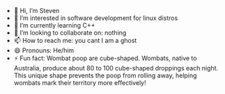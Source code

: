 - 👋 Hi, I’m Steven
- 👀 I’m interested in software development for linux distros
- 🌱 I’m currently learning C++ 
- 💞️ I’m looking to collaborate on: nothing
- 📫 How to reach me: you cant I am a ghost
- 😄 Pronouns: He/him
- ⚡ Fun fact: Wombat poop are cube-shaped. Wombats, native to Australia, produce about 80 to 100 cube-shaped droppings each night. This unique shape prevents the poop from rolling away, helping wombats mark their territory more effectively!
